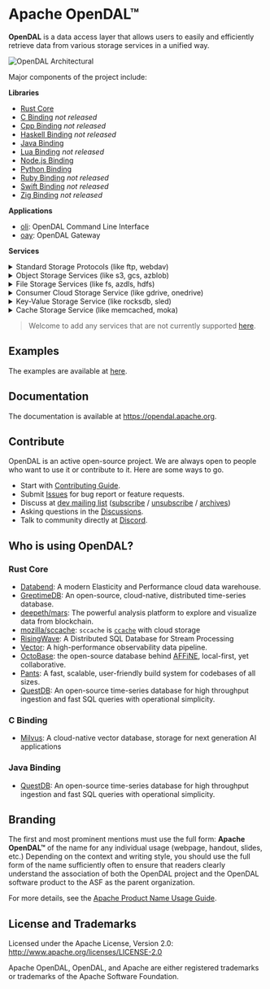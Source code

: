 # Apache OpenDAL™

**OpenDAL** is a data access layer that allows users to easily and efficiently retrieve data from various storage services in a unified way.

![OpenDAL Architectural](https://github.com/apache/incubator-opendal/assets/5351546/c81013b2-5455-4950-9d31-dbf272b07998)

Major components of the project include:

**Libraries**

- [Rust Core](core/README.md)
- [C Binding](bindings/c/README.md) *not released*
- [Cpp Binding](bindings/cpp/README.md) *not released*
- [Haskell Binding](bindings/haskell/README.md) *not released*
- [Java Binding](bindings/java/README.md)
- [Lua Binding](bindings/lua/README.md) *not released*
- [Node.js Binding](bindings/nodejs/README.md)
- [Python Binding](bindings/python/README.md)
- [Ruby Binding](bindings/ruby/README.md) *not released*
- [Swift Binding](bindings/swift/README.md) *not released*
- [Zig Binding](bindings/zig/README.md) *not released*

**Applications**

- [oli](bin/oli): OpenDAL Command Line Interface
- [oay](bin/oay): OpenDAL Gateway

**Services**

<details>
<summary>Standard Storage Protocols (like ftp, webdav)</summary>

- ftp: FTP and FTPS
- http: HTTP read-only services
- sftp: [SFTP](https://datatracker.ietf.org/doc/html/draft-ietf-secsh-filexfer-02) services *being worked on*
- webdav: [WebDAV](https://datatracker.ietf.org/doc/html/rfc4918) Service

</details>

<details>
<summary>Object Storage Services (like s3, gcs, azblob)</summary>

- azblob: [Azure Storage Blob](https://azure.microsoft.com/en-us/services/storage/blobs/) services
- cos: [Tencent Cloud Object Storage](https://www.tencentcloud.com/products/cos) services
- gcs: [Google Cloud Storage](https://cloud.google.com/storage) Service
- obs: [Huawei Cloud Object Storage](https://www.huaweicloud.com/intl/en-us/product/obs.html) Service (OBS)
- oss: [Aliyun Object Storage Service](https://www.aliyun.com/product/oss) (OSS)
- s3: [AWS S3](https://aws.amazon.com/s3/) alike services
- supabase: [Supabase Storage](https://supabase.com/docs/guides/storage) Service *being worked on*
- wasabi: [Wasabi](https://wasabi.com/) Cloud Storage

</details>

<details>
<summary>File Storage Services (like fs, azdls, hdfs)</summary>

- fs: POSIX alike file system
- azdls: [Azure Data Lake Storage Gen2](https://azure.microsoft.com/en-us/products/storage/data-lake-storage/) services (As known as [ABFS](https://learn.microsoft.com/en-us/azure/storage/blobs/data-lake-storage-abfs-driver))
- hdfs: [Hadoop Distributed File System](https://hadoop.apache.org/docs/r3.3.4/hadoop-project-dist/hadoop-hdfs/HdfsDesign.html)(HDFS)
- ipfs: [InterPlanetary File System](https://ipfs.tech/) HTTP Gateway
- ipmfs: [InterPlanetary File System](https://ipfs.tech/) MFS API *being worked on*
- webhdfs: [WebHDFS](https://hadoop.apache.org/docs/stable/hadoop-project-dist/hadoop-hdfs/WebHDFS.html) Service

</details>

<details>
<summary>Consumer Cloud Storage Service (like gdrive, onedrive)</summary>

- gdrive: [Google Drive](https://www.google.com/drive/) *being worked on*
- onedrive: [OneDrive](https://www.microsoft.com/en-us/microsoft-365/onedrive/online-cloud-storage) *being worked on*

</details>

<details>
<summary>Key-Value Storage Service (like rocksdb, sled)</summary>

- cacache: [cacache](https://crates.io/crates/cacache) backend
- dashmap: [dashmap](https://github.com/xacrimon/dashmap) backend
- memory: In memory backend
- persy: [persy](https://crates.io/crates/persy) backend
- redis: [Redis](https://redis.io/) services
- rocksdb: [RocksDB](http://rocksdb.org/) services
- sled: [sled](https://crates.io/crates/sled) backend
- redb: [redb](https://crates.io/crates/redb) backend
- tikv: [tikv](https://tikv.org/) backend
- atomicserver: [Atomicserver](https://github.com/atomicdata-dev/atomic-server) services

</details>

<details>
<summary>Cache Storage Service (like memcached, moka)</summary>

- ghac: [GitHub Action Cache](https://docs.github.com/en/actions/using-workflows/caching-dependencies-to-speed-up-workflows) Service
- memcached: [Memcached](https://memcached.org/) service
- mini_moka: [Mini Moka](https://github.com/moka-rs/mini-moka) backend
- moka: [Moka](https://github.com/moka-rs/moka) backend
- vercel_artifacts: [Vercel Remote Caching](https://vercel.com/docs/concepts/monorepos/remote-caching) Service *being worked on*

</details>

> Welcome to add any services that are not currently supported [here](https://github.com/apache/incubator-opendal/issues/5).

## Examples

The examples are available at [here](./examples/).

## Documentation

The documentation is available at <https://opendal.apache.org>.

## Contribute

OpenDAL is an active open-source project. We are always open to people who want to use it or contribute to it. Here are some ways to go.

- Start with [Contributing Guide](CONTRIBUTING.md).
- Submit [Issues](https://github.com/apache/incubator-opendal/issues/new) for bug report or feature requests.
- Discuss at [dev mailing list](mailto:dev-subscribe@opendal.apache.org) ([subscribe](mailto:dev-subscribe@opendal.apache.org?subject=(send%20this%20email%20to%20subscribe)) / [unsubscribe](mailto:dev-unsubscribe@opendal.apache.org?subject=(send%20this%20email%20to%20unsubscribe)) / [archives](https://lists.apache.org/list.html?dev@opendal.apache.org))
- Asking questions in the [Discussions](https://github.com/apache/incubator-opendal/discussions/new?category=q-a).
- Talk to community directly at [Discord](https://discord.gg/XQy8yGR2dg).

## Who is using OpenDAL?

### Rust Core

- [Databend](https://github.com/datafuselabs/databend/): A modern Elasticity and Performance cloud data warehouse.
- [GreptimeDB](https://github.com/GreptimeTeam/greptimedb): An open-source, cloud-native, distributed time-series database.
- [deepeth/mars](https://github.com/deepeth/mars): The powerful analysis platform to explore and visualize data from blockchain.
- [mozilla/sccache](https://github.com/mozilla/sccache/): `sccache` is [`ccache`](https://github.com/ccache/ccache) with cloud storage
- [RisingWave](https://github.com/risingwavelabs/risingwave): A Distributed SQL Database for Stream Processing
- [Vector](https://github.com/vectordotdev/vector): A high-performance observability data pipeline.
- [OctoBase](https://github.com/toeverything/OctoBase): the open-source database behind [AFFiNE](https://github.com/toeverything/affine), local-first, yet collaborative.
- [Pants](https://github.com/pantsbuild/pants): A fast, scalable, user-friendly build system for codebases of all sizes.
- [QuestDB](https://github.com/questdb/questdb): An open-source time-series database for high throughput ingestion and fast SQL queries with operational simplicity.

### C Binding

- [Milvus](https://github.com/milvus-io/milvus): A cloud-native vector database, storage for next generation AI applications

### Java Binding

- [QuestDB](https://github.com/questdb/questdb): An open-source time-series database for high throughput ingestion and fast SQL queries with operational simplicity.

## Branding

The first and most prominent mentions must use the full form: **Apache OpenDAL™** of the name for any individual usage (webpage, handout, slides, etc.) Depending on the context and writing style, you should use the full form of the name sufficiently often to ensure that readers clearly understand the association of both the OpenDAL project and the OpenDAL software product to the ASF as the parent organization.

For more details, see the [Apache Product Name Usage Guide](https://www.apache.org/foundation/marks/guide).

## License and Trademarks

Licensed under the Apache License, Version 2.0: http://www.apache.org/licenses/LICENSE-2.0

Apache OpenDAL, OpenDAL, and Apache are either registered trademarks or trademarks of the Apache Software Foundation.
